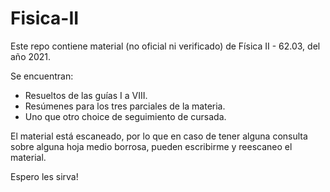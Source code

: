 # Fisica-II

Este repo contiene material (no oficial ni verificado) de Física II - 62.03, del año 2021.

Se encuentran:
- Resueltos de las guías I a VIII.
- Resúmenes para los tres parciales de la materia.
- Uno que otro choice de seguimiento de cursada.

El material está escaneado, por lo que en caso de tener alguna consulta sobre alguna hoja medio borrosa, pueden escribirme y reescaneo el material.

Espero les sirva! 
